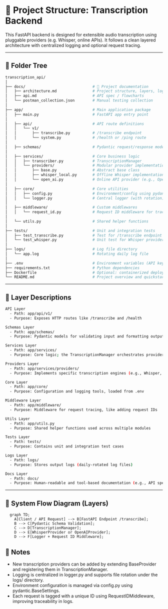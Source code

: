 # 📁 Project Structure: Transcription Backend

This FastAPI backend is designed for extensible audio transcription using pluggable providers (e.g. Whisper, online APIs). It follows a clean layered architecture with centralized logging and optional request tracing.

---

## 🧱 Folder Tree

```bash
transcription_api/
│
├── docs/                              # 📘 Project documentation
│   ├── architecture.md                # Project structure, layers, logging
│   ├── api.md                         # API spec / flowcharts
│   └── postman_collection.json        # Manual testing collection 
│
├── app/                               # Main application package
│   ├── main.py                        # FastAPI app entry point
│
│   ├── api/                           # API route definitions
│   │   └── v1/
│   │       ├── transcribe.py          # /transcribe endpoint
│   │       └── system.py              # /health or /ping route
│
│   ├── schemas/                       # Pydantic request/response models
│
│   ├── services/                      # Core business logic
│   │   ├── transcriber.py             # TranscriptionManager
│   │   └── providers/                 # Modular provider implementations
│   │       ├── base.py                # Abstract base class
│   │       ├── whisper_local.py       # Offline Whisper implementation
│   │       └── open_ai.py             # Online API provider (e.g., OpenAI)
│
│   ├── core/                          # Core utilities
│   │   ├── config.py                  # Environment/config using pydantic.BaseSettings
│   │   └── logger.py                  # Central logger (with rotation)
│
│   ├── middleware/                    # Custom middlewares
│   │   └── request_id.py              # Request ID middleware for traceable logs
│
│   └── utils.py                       # Shared helper functions
│
├── tests/                             # Unit and integration tests
│   ├── test_transcribe.py             # Test for /transcribe endpoint
│   └── test_whisper.py                # Unit test for Whisper provider
│
├── logs/                              # Log file directory
│   └── app.log                        # Rotating daily log file
│
├── .env                               # Environment variables (API keys, config)
├── requirements.txt                   # Python dependencies
├── Dockerfile                         # Optional: containerized deployment
└── README.md                          # Project overview and quickstart
```

---

## 🧩 Layer Descriptions

```bash
API Layer
  - Path: app/api/v1/
  - Purpose: Exposes HTTP routes like /transcribe and /health

Schemas Layer
  - Path: app/schemas/
  - Purpose: Pydantic models for validating input and formatting output

Services Layer
  - Path: app/services/
  - Purpose: Core logic; the TranscriptionManager orchestrates providers

Providers Layer
  - Path: app/services/providers/
  - Purpose: Implements specific transcription engines (e.g., Whisper, OpenAI)

Core Layer
  - Path: app/core/
  - Purpose: Configuration and logging tools, loaded from .env

Middleware Layer
  - Path: app/middleware/
  - Purpose: Middleware for request tracing, like adding request IDs

Utils Layer
  - Path: app/utils.py
  - Purpose: Shared helper functions used across multiple modules

Tests Layer
  - Path: tests/
  - Purpose: Contains unit and integration test cases

Logs Layer
  - Path: logs/
  - Purpose: Stores output logs (daily-rotated log files)

Docs Layer
  - Path: docs/
  - Purpose: Human-readable and tool-based documentation (e.g., API spec, Postman)
```

---

## 🧠 System Flow Diagram (Layers)
```mermaid
  graph TD;
    A[Client / API Request] --> B[FastAPI Endpoint /transcribe];
    B --> C[Pydantic Schema Validation];
    C --> D[TranscriptionManager];
    D --> E[WhisperProvider or OpenAIProvider];
    D --> F[Logger + Request ID Middleware];
```

## 📌 Notes
- New transcription providers can be added by extending BaseProvider and registering them in TranscriptionManager.
- Logging is centralized in logger.py and supports file rotation under the logs/ directory.
- Environment configuration is managed via config.py using pydantic.BaseSettings.
- Each request is tagged with a unique ID using RequestIDMiddleware, improving traceability in logs.
